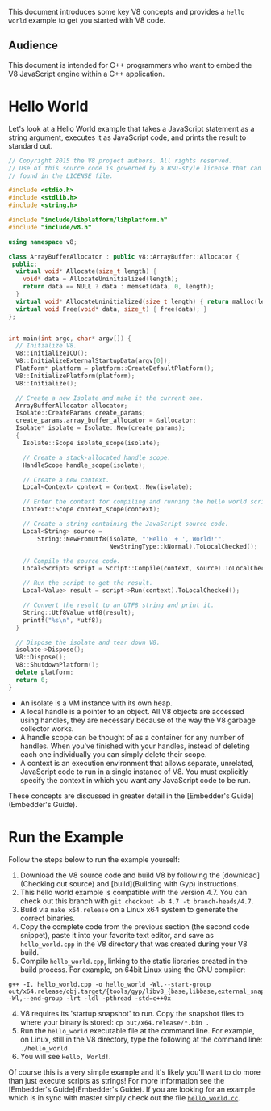 This document introduces some key V8 concepts and provides a `hello world` example to get you started with V8 code.

## Audience

This document is intended for C++ programmers who want to embed the V8 JavaScript engine within a C++ application.

# Hello World

Let's look at a Hello World example that takes a JavaScript statement as a string argument, executes it as JavaScript code, and prints the result to standard out.

```c++
// Copyright 2015 the V8 project authors. All rights reserved.
// Use of this source code is governed by a BSD-style license that can be
// found in the LICENSE file.

#include <stdio.h>
#include <stdlib.h>
#include <string.h>

#include "include/libplatform/libplatform.h"
#include "include/v8.h"

using namespace v8;

class ArrayBufferAllocator : public v8::ArrayBuffer::Allocator {
 public:
  virtual void* Allocate(size_t length) {
    void* data = AllocateUninitialized(length);
    return data == NULL ? data : memset(data, 0, length);
  }
  virtual void* AllocateUninitialized(size_t length) { return malloc(length); }
  virtual void Free(void* data, size_t) { free(data); }
};


int main(int argc, char* argv[]) {
  // Initialize V8.
  V8::InitializeICU();
  V8::InitializeExternalStartupData(argv[0]);
  Platform* platform = platform::CreateDefaultPlatform();
  V8::InitializePlatform(platform);
  V8::Initialize();

  // Create a new Isolate and make it the current one.
  ArrayBufferAllocator allocator;
  Isolate::CreateParams create_params;
  create_params.array_buffer_allocator = &allocator;
  Isolate* isolate = Isolate::New(create_params);
  {
    Isolate::Scope isolate_scope(isolate);

    // Create a stack-allocated handle scope.
    HandleScope handle_scope(isolate);

    // Create a new context.
    Local<Context> context = Context::New(isolate);

    // Enter the context for compiling and running the hello world script.
    Context::Scope context_scope(context);

    // Create a string containing the JavaScript source code.
    Local<String> source =
        String::NewFromUtf8(isolate, "'Hello' + ', World!'",
                            NewStringType::kNormal).ToLocalChecked();

    // Compile the source code.
    Local<Script> script = Script::Compile(context, source).ToLocalChecked();

    // Run the script to get the result.
    Local<Value> result = script->Run(context).ToLocalChecked();

    // Convert the result to an UTF8 string and print it.
    String::Utf8Value utf8(result);
    printf("%s\n", *utf8);
  }

  // Dispose the isolate and tear down V8.
  isolate->Dispose();
  V8::Dispose();
  V8::ShutdownPlatform();
  delete platform;
  return 0;
}
```

- An isolate is a VM instance with its own heap.
- A local handle is a pointer to an object. All V8 objects are accessed using handles, they are necessary because of the way the V8 garbage collector works.
- A handle scope can be thought of as a container for any number of handles. When you've finished with your handles, instead of deleting each one individually you can simply delete their scope.
- A context is an execution environment that allows separate, unrelated, JavaScript code to run in a single instance of V8. You must explicitly specify the context in which you want any JavaScript code to be run.

These concepts are discussed in greater detail in the [Embedder's Guide](Embedder's Guide).

# Run the Example

Follow the steps below to run the example yourself:

1. Download the V8 source code and build V8 by following the [download](Checking out source) and [build](Building with Gyp) instructions.
  1. This hello world example is compatible with the version 4.7. You can check out this branch with `git checkout -b 4.7 -t branch-heads/4.7`.
  2. Build via `make x64.release` on a Linux x64 system to generate the correct binaries.
2. Copy the complete code from the previous section (the second code snippet), paste it into your favorite text editor, and save as `hello_world.cpp` in the V8 directory that was created during your V8 build.
3. Compile `hello_world.cpp`, linking to the static libraries created in the build process. For example, on 64bit Linux using the GNU compiler:

  ```
  g++ -I. hello_world.cpp -o hello_world -Wl,--start-group out/x64.release/obj.target/{tools/gyp/libv8_{base,libbase,external_snapshot,libplatform},third_party/icu/libicu{uc,i18n,data}}.a -Wl,--end-group -lrt -ldl -pthread -std=c++0x
  ```
4. V8 requires its 'startup snapshot' to run. Copy the snapshot files to where your binary is stored:
`cp out/x64.release/*.bin .`
5. Run the `hello_world` executable file at the command line.
For example, on Linux, still in the V8 directory, type the following at the command line:
`./hello_world`
6. You will see `Hello, World!`.

Of course this is a very simple example and it's likely you'll want to do more than just execute scripts as strings! For more information see the [Embedder's Guide](Embedder's Guide). If you are looking for an example which is in sync with master simply check out the file [`hello_world.cc`](https://chromium.googlesource.com/v8/v8/+/master/samples/hello-world.cc).